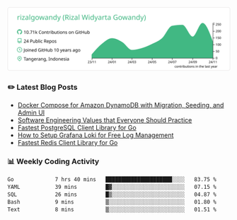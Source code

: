 ![profile-details](profile-summary-card-output/vue/0-profile-details.svg)

### :pencil2: Latest Blog Posts
<!-- BLOG-POST-LIST:START -->
- [Docker Compose for Amazon DynamoDB with Migration, Seeding, and Admin UI](https://medium.com/geekculture/docker-compose-for-amazon-dynamodb-with-migration-seeding-and-admin-ui-db11a348cc6a?source=rss-5763b0f1aba6------2)
- [Software Engineering Values that Everyone Should Practice](https://levelup.gitconnected.com/software-engineering-values-that-everyone-should-practice-c980d00cd103?source=rss-5763b0f1aba6------2)
- [Fastest PostgreSQL Client Library for Go](https://levelup.gitconnected.com/fastest-postgresql-client-library-for-go-579fa97909fb?source=rss-5763b0f1aba6------2)
- [How to Setup Grafana Loki for Free Log Management](https://levelup.gitconnected.com/how-to-setup-grafana-loki-for-free-log-management-ceb60558503c?source=rss-5763b0f1aba6------2)
- [Fastest Redis Client Library for Go](https://levelup.gitconnected.com/fastest-redis-client-library-for-go-7993f618f5ab?source=rss-5763b0f1aba6------2)
<!-- BLOG-POST-LIST:END -->

### 📊 Weekly Coding Activity
<!--START_SECTION:waka-->

```txt
Go             7 hrs 40 mins   █████████████████████░░░░   83.75 %
YAML           39 mins         █▓░░░░░░░░░░░░░░░░░░░░░░░   07.15 %
SQL            26 mins         █▒░░░░░░░░░░░░░░░░░░░░░░░   04.87 %
Bash           9 mins          ▒░░░░░░░░░░░░░░░░░░░░░░░░   01.80 %
Text           8 mins          ▒░░░░░░░░░░░░░░░░░░░░░░░░   01.51 %
```

<!--END_SECTION:waka-->
